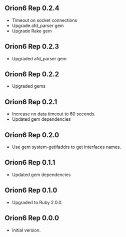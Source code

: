 ## Orion6 Rep 0.2.4 ##

*   Timeout on socket connections
*   Upgrade afd_parser gem
*   Upgrade Rake gem

## Orion6 Rep 0.2.3 ##

*   Upgraded afd_parser gem

## Orion6 Rep 0.2.2 ##

*   Upgraded gems

## Orion6 Rep 0.2.1 ##

*   Increase no data timeout to 60 seconds.
*   Updated gem dependencies

## Orion6 Rep 0.2.0 ##

*   Use gem system-getifaddrs to get interfaces names.

## Orion6 Rep 0.1.1 ##

*   Updated gem dependencies

## Orion6 Rep 0.1.0 ##

*   Upgraded to Ruby 2.0.0.

## Orion6 Rep 0.0.0 ##

*   Initial version.
